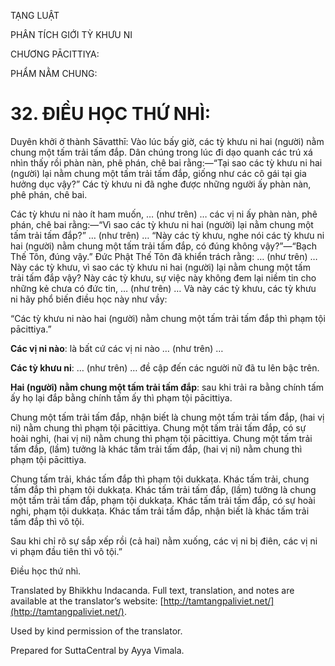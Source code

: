  

TẠNG LUẬT

PHÂN TÍCH GIỚI TỲ KHƯU NI

CHƯƠNG PĀCITTIYA:

PHẨM NẰM CHUNG:

# 32\. ĐIỀU HỌC THỨ NHÌ:

Duyên khởi ở thành Sāvatthī: Vào lúc bấy giờ, các tỳ khưu ni hai (người) nằm chung một tấm trải tấm đắp. Dân chúng trong lúc đi dạo quanh các trú xá nhìn thấy rồi phàn nàn, phê phán, chê bai rằng:—“Tại sao các tỳ khưu ni hai (người) lại nằm chung một tấm trải tấm đắp, giống như các cô gái tại gia hưởng dục vậy?” Các tỳ khưu ni đã nghe được những người ấy phàn nàn, phê phán, chê bai.

Các tỳ khưu ni nào ít ham muốn, … (như trên) … các vị ni ấy phàn nàn, phê phán, chê bai rằng:—“Vì sao các tỳ khưu ni hai (người) lại nằm chung một tấm trải tấm đắp?” … (như trên) … “Này các tỳ khưu, nghe nói các tỳ khưu ni hai (người) nằm chung một tấm trải tấm đắp, có đúng không vậy?”—“Bạch Thế Tôn, đúng vậy.” Đức Phật Thế Tôn đã khiển trách rằng: … (như trên) … Này các tỳ khưu, vì sao các tỳ khưu ni hai (người) lại nằm chung một tấm trải tấm đắp vậy? Này các tỳ khưu, sự việc này không đem lại niềm tin cho những kẻ chưa có đức tin, … (như trên) … Và này các tỳ khưu, các tỳ khưu ni hãy phổ biến điều học này như vầy:

“Các tỳ khưu ni nào hai (người) nằm chung một tấm trải tấm đắp thì phạm tội pācittiya.”

**Các vị ni nào**: là bất cứ các vị ni nào … (như trên) …

**Các tỳ khưu ni**: … (như trên) … đề cập đến các người nữ đã tu lên bậc trên.

**Hai (người) nằm chung một tấm trải tấm đắp**: sau khi trải ra bằng chính tấm ấy họ lại đắp bằng chính tấm ấy thì phạm tội pācittiya.

Chung một tấm trải tấm đắp, nhận biết là chung một tấm trải tấm đắp, (hai vị ni) nằm chung thì phạm tội pācittiya. Chung một tấm trải tấm đắp, có sự hoài nghi, (hai vị ni) nằm chung thì phạm tội pācittiya. Chung một tấm trải tấm đắp, (lầm) tưởng là khác tấm trải tấm đắp, (hai vị ni) nằm chung thì phạm tội pācittiya.

Chung tấm trải, khác tấm đắp thì phạm tội dukkaṭa. Khác tấm trải, chung tấm đắp thì phạm tội dukkaṭa. Khác tấm trải tấm đắp, (lầm) tưởng là chung một tấm trải tấm đắp, phạm tội dukkaṭa. Khác tấm trải tấm đắp, có sự hoài nghi, phạm tội dukkaṭa. Khác tấm trải tấm đắp, nhận biết là khác tấm trải tấm đắp thì vô tội.

Sau khi chỉ rõ sự sắp xếp rồi (cả hai) nằm xuống, các vị ni bị điên, các vị ni vi phạm đầu tiên thì vô tội.”

Điều học thứ nhì.

Translated by Bhikkhu Indacanda. Full text, translation, and notes are available at the translator’s website: [http://tamtangpaliviet.net/](http://tamtangpaliviet.net/).

Used by kind permission of the translator.

Prepared for SuttaCentral by Ayya Vimala.